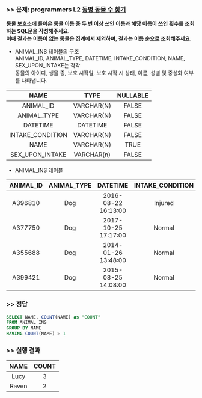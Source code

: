 ### >> 문제: programmers L2 [동명 동물 수 찾기](https://programmers.co.kr/learn/courses/30/lessons/59041)
**동물 보호소에 들어온 동물 이름 중 두 번 이상 쓰인 이름과 해당 이름이 쓰인 횟수를 조회하는 SQL문을 작성해주세요.  
이때 결과는 이름이 없는 동물은 집계에서 제외하며, 결과는 이름 순으로 조회해주세요.**

* ANIMAL_INS 테이블의 구조  
ANIMAL_ID, ANIMAL_TYPE, DATETIME, INTAKE_CONDITION, NAME, SEX_UPON_INTAKE는 각각  
동물의 아이디, 생물 종, 보호 시작일, 보호 시작 시 상태, 이름, 성별 및 중성화 여부를 나타냅니다.  

|NAME|TYPE|NULLABLE|
|:---:|:---:|:---:|
|ANIMAL_ID|VARCHAR(N)|FALSE| 
|ANIMAL_TYPE|VARCHAR(N)|FALSE|
|DATETIME|DATETIME|FALSE|
|INTAKE_CONDITION|VARCHAR(N)|FALSE|
|NAME|VARCHAR(N)|TRUE|
|SEX_UPON_INTAKE|VARCHAR(n)|FALSE|

* ANIMAL_INS 테이블

|ANIMAL_ID|ANIMAL_TYPE|DATETIME|INTAKE_CONDITION|NAME|SEX_UPON_INTAKE|
|:-:|:-:|:-:|:-:|:-:|:-:|
|A396810|Dog|2016-08-22 16:13:00|Injured|Raven|Spayed|Female|
|A377750|Dog|2017-10-25 17:17:00|Normal|Lucy|Spayed|Female|
|A355688|Dog|2014-01-26 13:48:00|Normal|Shadow|Neutered|Male|
|A399421|Dog|2015-08-25 14:08:00|Normal|Lucy|Spayed|Female|

### >> 정답
```sql
SELECT NAME, COUNT(NAME) as "COUNT"
FROM ANIMAL_INS
GROUP BY NAME
HAVING COUNT(NAME) > 1
```

### >> 실행 결과
|NAME|COUNT|
|:-:|:-:|
|Lucy|3|
|Raven|2|

